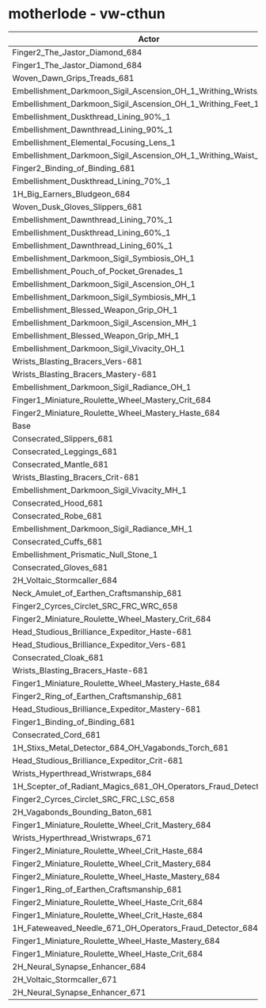 # motherlode - vw-cthun
| Actor | DPS | Increase |
|---|:---:|:---:|
|Finger2_The_Jastor_Diamond_684|2899767|1.21%|
|Finger1_The_Jastor_Diamond_684|2893261|0.99%|
|Woven_Dawn_Grips_Treads_681|2891505|0.93%|
|Embellishment_Darkmoon_Sigil_Ascension_OH_1_Writhing_Wrists_1|2884960|0.70%|
|Embellishment_Darkmoon_Sigil_Ascension_OH_1_Writhing_Feet_1|2882928|0.63%|
|Embellishment_Duskthread_Lining_90%_1|2882893|0.62%|
|Embellishment_Dawnthread_Lining_90%_1|2880286|0.53%|
|Embellishment_Elemental_Focusing_Lens_1|2879732|0.51%|
|Embellishment_Darkmoon_Sigil_Ascension_OH_1_Writhing_Waist_1|2878501|0.47%|
|Finger2_Binding_of_Binding_681|2878258|0.46%|
|Embellishment_Duskthread_Lining_70%_1|2877046|0.42%|
|1H_Big_Earners_Bludgeon_684|2876738|0.41%|
|Woven_Dusk_Gloves_Slippers_681|2876599|0.41%|
|Embellishment_Dawnthread_Lining_70%_1|2875806|0.38%|
|Embellishment_Duskthread_Lining_60%_1|2874720|0.34%|
|Embellishment_Dawnthread_Lining_60%_1|2873907|0.31%|
|Embellishment_Darkmoon_Sigil_Symbiosis_OH_1|2873340|0.29%|
|Embellishment_Pouch_of_Pocket_Grenades_1|2871973|0.24%|
|Embellishment_Darkmoon_Sigil_Ascension_OH_1|2871844|0.24%|
|Embellishment_Darkmoon_Sigil_Symbiosis_MH_1|2871421|0.22%|
|Embellishment_Blessed_Weapon_Grip_OH_1|2869184|0.15%|
|Embellishment_Darkmoon_Sigil_Ascension_MH_1|2868933|0.14%|
|Embellishment_Blessed_Weapon_Grip_MH_1|2867368|0.08%|
|Embellishment_Darkmoon_Sigil_Vivacity_OH_1|2867254|0.08%|
|Wrists_Blasting_Bracers_Vers-681|2867143|0.08%|
|Wrists_Blasting_Bracers_Mastery-681|2866789|0.06%|
|Embellishment_Darkmoon_Sigil_Radiance_OH_1|2866546|0.05%|
|Finger1_Miniature_Roulette_Wheel_Mastery_Crit_684|2866506|0.05%|
|Finger2_Miniature_Roulette_Wheel_Mastery_Haste_684|2865836|0.03%|
|Base|2864994|0.00%|
|Consecrated_Slippers_681|2864554|-0.02%|
|Consecrated_Leggings_681|2863760|-0.04%|
|Consecrated_Mantle_681|2863599|-0.05%|
|Wrists_Blasting_Bracers_Crit-681|2863516|-0.05%|
|Embellishment_Darkmoon_Sigil_Vivacity_MH_1|2863193|-0.06%|
|Consecrated_Hood_681|2862826|-0.08%|
|Consecrated_Robe_681|2862633|-0.08%|
|Embellishment_Darkmoon_Sigil_Radiance_MH_1|2862515|-0.09%|
|Consecrated_Cuffs_681|2862489|-0.09%|
|Embellishment_Prismatic_Null_Stone_1|2862425|-0.09%|
|Consecrated_Gloves_681|2862418|-0.09%|
|2H_Voltaic_Stormcaller_684|2862283|-0.09%|
|Neck_Amulet_of_Earthen_Craftsmanship_681|2862024|-0.10%|
|Finger2_Cyrces_Circlet_SRC_FRC_WRC_658|2861544|-0.12%|
|Finger2_Miniature_Roulette_Wheel_Mastery_Crit_684|2861536|-0.12%|
|Head_Studious_Brilliance_Expeditor_Haste-681|2861319|-0.13%|
|Head_Studious_Brilliance_Expeditor_Vers-681|2861254|-0.13%|
|Consecrated_Cloak_681|2861111|-0.14%|
|Wrists_Blasting_Bracers_Haste-681|2861034|-0.14%|
|Finger1_Miniature_Roulette_Wheel_Mastery_Haste_684|2860903|-0.14%|
|Finger2_Ring_of_Earthen_Craftsmanship_681|2860855|-0.14%|
|Head_Studious_Brilliance_Expeditor_Mastery-681|2860453|-0.16%|
|Finger1_Binding_of_Binding_681|2860042|-0.17%|
|Consecrated_Cord_681|2858541|-0.23%|
|1H_Stixs_Metal_Detector_684_OH_Vagabonds_Torch_681|2857525|-0.26%|
|Head_Studious_Brilliance_Expeditor_Crit-681|2856499|-0.30%|
|Wrists_Hyperthread_Wristwraps_684|2854968|-0.35%|
|1H_Scepter_of_Radiant_Magics_681_OH_Operators_Fraud_Detector_684|2854739|-0.36%|
|Finger2_Cyrces_Circlet_SRC_FRC_LSC_658|2851447|-0.47%|
|2H_Vagabonds_Bounding_Baton_681|2849028|-0.56%|
|Finger1_Miniature_Roulette_Wheel_Crit_Mastery_684|2848073|-0.59%|
|Wrists_Hyperthread_Wristwraps_671|2845549|-0.68%|
|Finger2_Miniature_Roulette_Wheel_Crit_Haste_684|2843835|-0.74%|
|Finger2_Miniature_Roulette_Wheel_Crit_Mastery_684|2843503|-0.75%|
|Finger2_Miniature_Roulette_Wheel_Haste_Mastery_684|2842506|-0.78%|
|Finger1_Ring_of_Earthen_Craftsmanship_681|2841689|-0.81%|
|Finger2_Miniature_Roulette_Wheel_Haste_Crit_684|2839609|-0.89%|
|Finger1_Miniature_Roulette_Wheel_Crit_Haste_684|2838197|-0.94%|
|1H_Fateweaved_Needle_671_OH_Operators_Fraud_Detector_684|2832731|-1.13%|
|Finger1_Miniature_Roulette_Wheel_Haste_Mastery_684|2820775|-1.54%|
|Finger1_Miniature_Roulette_Wheel_Haste_Crit_684|2816314|-1.70%|
|2H_Neural_Synapse_Enhancer_684|2810613|-1.90%|
|2H_Voltaic_Stormcaller_671|2793451|-2.50%|
|2H_Neural_Synapse_Enhancer_671|2746997|-4.12%|
